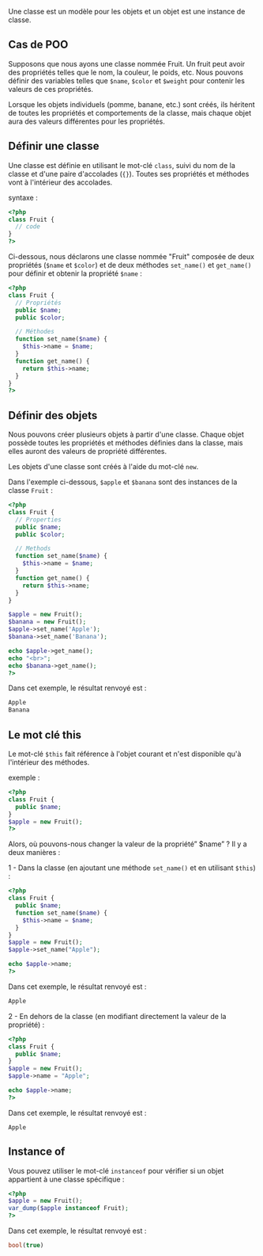 Une classe est un modèle pour les objets et un objet est une instance de classe.

## Cas de POO

Supposons que nous ayons une classe nommée Fruit. Un fruit peut avoir des propriétés telles que le nom, la couleur, le poids, etc. Nous pouvons définir des variables telles que ```$name```, ```$color``` et ```$weight``` pour contenir les valeurs de ces propriétés.

Lorsque les objets individuels (pomme, banane, etc.) sont créés, ils héritent de toutes les propriétés et comportements de la classe, mais chaque objet aura des valeurs différentes pour les propriétés.

## Définir une classe

Une classe est définie en utilisant le mot-clé ```class```, suivi du nom de la classe et d'une paire d'accolades (```{}```). Toutes ses propriétés et méthodes vont à l'intérieur des accolades.

syntaxe :

``` php
<?php
class Fruit {
  // code 
}
?>
```

Ci-dessous, nous déclarons une classe nommée "Fruit" composée de deux propriétés (```$name``` et ```$color```) et de deux méthodes ```set_name()``` et ```get_name()``` pour définir et obtenir la propriété ```$name``` :

``` php
<?php
class Fruit {
  // Propriétés
  public $name;
  public $color;

  // Méthodes
  function set_name($name) {
    $this->name = $name;
  }
  function get_name() {
    return $this->name;
  }
}
?>
```

## Définir des objets

Nous pouvons créer plusieurs objets à partir d'une classe. Chaque objet possède toutes les propriétés et méthodes définies dans la classe, mais elles auront des valeurs de propriété différentes.

Les objets d'une classe sont créés à l'aide du mot-clé ```new```.

Dans l'exemple ci-dessous, ```$apple``` et ```$banana``` sont des instances de la classe ```Fruit``` :

``` php
<?php
class Fruit {
  // Properties
  public $name;
  public $color;

  // Methods
  function set_name($name) {
    $this->name = $name;
  }
  function get_name() {
    return $this->name;
  }
}

$apple = new Fruit();
$banana = new Fruit();
$apple->set_name('Apple');
$banana->set_name('Banana');

echo $apple->get_name();
echo "<br>";
echo $banana->get_name();
?>
```

Dans cet exemple, le résultat renvoyé est :

``` php
Apple
Banana
```

## Le mot clé this

Le mot-clé ```$this``` fait référence à l'objet courant et n'est disponible qu'à l'intérieur des méthodes.

exemple :

``` php
<?php
class Fruit {
  public $name;
}
$apple = new Fruit();
?>
```

Alors, où pouvons-nous changer la valeur de la propriété” $name” ? Il y a deux manières :

1 - Dans la classe (en ajoutant une méthode ```set_name()``` et en utilisant ```$this```) :

``` php
<?php
class Fruit {
  public $name;
  function set_name($name) {
	$this->name = $name;
  }
}
$apple = new Fruit();
$apple->set_name("Apple");

echo $apple->name;
?>
```

Dans cet exemple, le résultat renvoyé est :

``` php
Apple
```

2 - En dehors de la classe (en modifiant directement la valeur de la propriété) :

``` php
<?php
class Fruit {
  public $name;
}
$apple = new Fruit();
$apple->name = "Apple";

echo $apple->name;
?>
```

Dans cet exemple, le résultat renvoyé est :

```
Apple
```

## Instance of

Vous pouvez utiliser le mot-clé ```instanceof``` pour vérifier si un objet appartient à une classe spécifique :

``` php
<?php
$apple = new Fruit();
var_dump($apple instanceof Fruit);
?>
```

Dans cet exemple, le résultat renvoyé est :

``` php
bool(true)
```